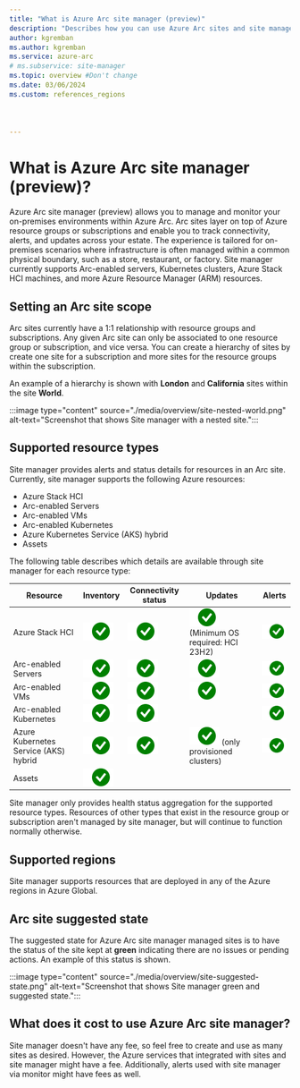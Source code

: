 ```yaml
---
title: "What is Azure Arc site manager (preview)"
description: "Describes how you can use Azure Arc sites and site manager to monitor and manage physical and logical resources, focused on edge scenarios."
author: kgremban
ms.author: kgremban
ms.service: azure-arc
# ms.subservice: site-manager
ms.topic: overview #Don't change
ms.date: 03/06/2024
ms.custom: references_regions



---
```


# What is Azure Arc site manager (preview)?

Azure Arc site manager (preview) allows you to manage and monitor your on-premises environments within Azure Arc. Arc sites layer on top of Azure resource groups or subscriptions and enable you to track connectivity, alerts, and updates across your estate. The experience is tailored for on-premises scenarios where infrastructure is often managed within a common physical boundary, such as a store, restaurant, or factory. Site manager currently supports Arc-enabled servers, Kubernetes clusters, Azure Stack HCI machines, and more Azure Resource Manager (ARM) resources.
 
## Setting an Arc site scope

Arc sites currently have a 1:1 relationship with resource groups and subscriptions. Any given Arc site can only be associated to one resource group or subscription, and vice versa. You can create a hierarchy of sites by create one site for a subscription and more sites for the resource groups within the subscription.

An example of a hierarchy is shown with **London** and **California** sites within the site **World**.

:::image type="content" source="./media/overview/site-nested-world.png" alt-text="Screenshot that shows Site manager with a nested site.":::

## Supported resource types

Site manager provides alerts and status details for resources in an Arc site. Currently, site manager supports the following Azure resources:

* Azure Stack HCI
* Arc-enabled Servers
* Arc-enabled VMs
* Arc-enabled Kubernetes
* Azure Kubernetes Service (AKS) hybrid
* Assets

The following table describes which details are available through site manager for each resource type:

| Resource | Inventory | Connectivity status | Updates | Alerts |
| -------- | --------- | ------------------- | ------- | ------ |
| Azure Stack HCI | ![Checkmark icon - Inventory status supported for Azure Stack HCI.](./media/overview/yes-icon.svg) | ![Checkmark icon - Connectivity status supported for Azure Stack HCI.](./media/overview/yes-icon.svg) | ![Checkmark icon - Updates supported for Azure Stack HCI.](./media/overview/yes-icon.svg) (Minimum OS required: HCI 23H2) | ![Checkmark icon - Alerts supported for Azure Stack HCI.](./media/overview/yes-icon.svg) |
| Arc-enabled Servers | ![Checkmark icon - Inventory status supported for Arc for Servers.](./media/overview/yes-icon.svg) | ![Checkmark icon - Connectivity status supported for Arc for Servers.](./media/overview/yes-icon.svg) | ![Checkmark icon - Updates supported for Arc for Servers.](./media/overview/yes-icon.svg) | ![Checkmark icon - Alerts supported for Arc for Servers.](./media/overview/yes-icon.svg) |
| Arc-enabled VMs | ![Checkmark icon - Inventory status supported for Arc VMs.](./media/overview/yes-icon.svg) | ![Checkmark icon - Connectivity status supported for Arc VMs.](./media/overview/yes-icon.svg) | ![Checkmark icon - Update status supported for Arc VMs.](./media/overview/yes-icon.svg) | ![Checkmark icon - Alerts supported for Arc VMs.](./media/overview/yes-icon.svg) |
| Arc-enabled Kubernetes | ![Checkmark icon - Inventory status supported for Arc enabled Kubernetes.](./media/overview/yes-icon.svg) | ![Checkmark icon - Connectivity status supported for Arc enabled Kubernetes.](./media/overview/yes-icon.svg) |  | ![Checkmark icon - Alerts supported for Arc enabled Kubernetes.](./media/overview/yes-icon.svg) |
| Azure Kubernetes Service (AKS) hybrid | ![Checkmark icon - Inventory status supported for AKS.](./media/overview/yes-icon.svg) | ![Checkmark icon - Connectivity status supported for AKS.](./media/overview/yes-icon.svg) | ![Checkmark icon - Update status supported for AKS.](./media/overview/yes-icon.svg) (only provisioned clusters) | ![Checkmark icon - Alerts supported for AKS.](./media/overview/yes-icon.svg) |
| Assets | ![Checkmark icon - Inventory status supported for Assets.](./media/overview/yes-icon.svg) |  |  |  |



Site manager only provides health status aggregation for the supported resource types. Resources of other types that exist in the resource group or subscription aren't managed by site manager, but will continue to function normally otherwise.

## Supported regions

Site manager supports resources that are deployed in any of the Azure regions in Azure Global.

## Arc site suggested state

The suggested state for Azure Arc site manager managed sites is to have the status of the site kept at **green** indicating there are no issues or pending actions. An example of this status is shown.

:::image type="content" source="./media/overview/site-suggested-state.png" alt-text="Screenshot that shows Site manager green and suggested state.":::

## What does it cost to use Azure Arc site manager?
Site manager doesn't have any fee, so feel free to create and use as many sites as desired. However, the Azure services that integrated with sites and site manager might have a fee. Additionally, alerts used with site manager via monitor might have fees as well.